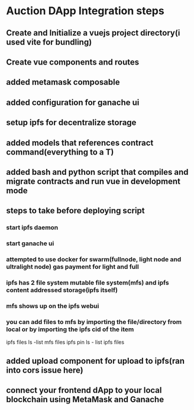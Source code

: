 # Auction DApp Integration steps

## Create and Initialize a vuejs project directory(i used vite for bundling)
## Create vue components and routes
## added metamask composable
## added configuration for ganache ui
## setup ipfs for decentralize storage
## added models that references contract command(everything to a T)
## added bash and python script that compiles and migrate contracts and run vue in development mode
## steps to take before deploying script
  ### start ipfs daemon
  ### start ganache ui
  ### attempted to use docker for swarm(fullnode, light node and ultralight node) gas payment for light and full
  ### ipfs has 2 file system mutable file system(mfs) and ipfs content addressed storage(ipfs itself)
  ### mfs shows up on the ipfs webui
  ### you can add files to mfs by importing the file/directory from local or by importing the ipfs cid of the item
  

  ipfs files ls -list mfs files
  ipfs pin ls - list ipfs files

## added upload component for upload to ipfs(ran into cors issue here)
## connect your frontend dApp to your local blockchain using MetaMask and Ganache

